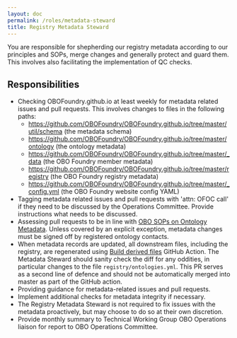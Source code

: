 ```yaml
---
layout: doc
permalink: /roles/metadata-steward
title: Registry Metadata Steward
---
```


You are responsible for shepherding our registry metadata according to our principles and SOPs, merge changes and generally protect and guard them. This involves also facilitating the implementation of QC checks.

## Responsibilities

- Checking OBOFoundry.github.io at least weekly for metadata related issues and pull requests. This involves changes to files in the following paths:
  - https://github.com/OBOFoundry/OBOFoundry.github.io/tree/master/util/schema (the metadata schema)
  - https://github.com/OBOFoundry/OBOFoundry.github.io/tree/master/ontology (the ontology metadata)
  - https://github.com/OBOFoundry/OBOFoundry.github.io/tree/master/_data (the OBO Foundry member metadata)
  - https://github.com/OBOFoundry/OBOFoundry.github.io/tree/master/registry (the OBO Foundry registry metadata)
  - https://github.com/OBOFoundry/OBOFoundry.github.io/tree/master/_config.yml (the OBO Foundry website config YAML)
- Tagging metadata related issues and pull requests with 'attn: OFOC call' if they need to be discussed by the Operations Committee. Provide instructions what needs to be discussed.
- Assessing pull requests to be in line with [OBO SOPs on Ontology Metadata](https://obofoundry.org/docs/SOP.html#META). Unless covered by an explicit exception, metadata changes must be signed off by registered ontology contacts.
- When metadata records are updated, all downstream files, including the registry, are regenerated using [Build derived files](https://github.com/OBOFoundry/OBOFoundry.github.io/actions/workflows/build.yml) GitHub Action. The Metadata Steward should sanity check the diff for any oddities, in particular changes to the file `registry/ontologies.yml`.  This PR serves as a second line of defence and should not be automatically merged into master as part of the GitHub action.
- Providing guidance for metadata-related issues and pull requests.
- Implement additional checks for metadata integrity if necessary.
- The Registry Metadata Steward is not required to fix issues with the metadata proactively, but may choose to do so at their own discretion.
- Provide monthly summary to Technical Working Group OBO Operations liaison for report to OBO Operations Committee.
